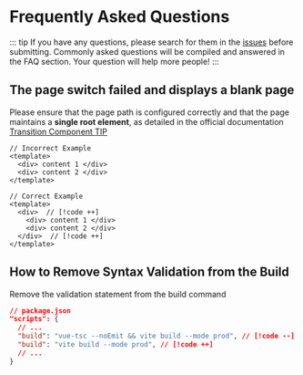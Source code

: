 # Frequently Asked Questions

::: tip
If you have any questions, please search for them in the [issues](https://github.com/chansee97/micro-admin/issues) before submitting. Commonly asked questions will be compiled and answered in the FAQ section. Your question will help more people!
:::

## The page switch failed and displays a blank page

Please ensure that the page path is configured correctly and that the page maintains a **single root element**, as detailed in the official documentation [Transition Component TIP](https://v3.vuejs.org/guide/transitions-overview.html#the-transition-component)

```vue
// Incorrect Example
<template>
  <div> content 1 </div>
  <div> content 2 </div>
</template>

// Correct Example
<template>
  <div>  // [!code ++]
    <div> content 1 </div>
    <div> content 2 </div>
  </div>  // [!code ++]
</template>
```

## How to Remove Syntax Validation from the Build

Remove the validation statement from the build command

```json
// package.json
"scripts": {
  // ...
  "build": "vue-tsc --noEmit && vite build --mode prod", // [!code --]
  "build": "vite build --mode prod", // [!code ++]
  // ...
}
```
